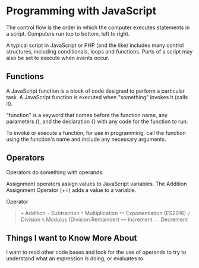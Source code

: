 # Programming with JavaScript

The control flow is the order in which the computer executes statements in a script.
Computers run top to bottom, left to right.

A typical script in JavaScript or PHP (and the like) includes many control structures, including conditionals, loops and functions. Parts of a script may also be set to execute when events occur.

## Functions

A JavaScript function is a block of code designed to perform a particular task.
A JavaScript function is executed when "something" invokes it (calls it).

"function" is a keyword that comes before the function name, any parameters (), and the declaration {} with any code for the function to run.

To invoke or execute a function, for use in programming, call the function using the function's name and include any necessary arguments.

## Operators

Operators do something with operands. 

Assignment operators assign values to JavaScript variables.
The Addition Assignment Operator (+=) adds a value to a variable.

Operator
> `+`	Addition
> `-`	Subtraction
> `*`	Multiplication
> `**`	Exponentiation (ES2016)
> `/`	Division
> `%`	Modulus (Division Remainder)
> `++`	Increment
> `--`	Decrement

## Things I want to Know More About
I want to read other code bases and look for the use of operands to try to understand what an expression is doing, or evaluates to. 
